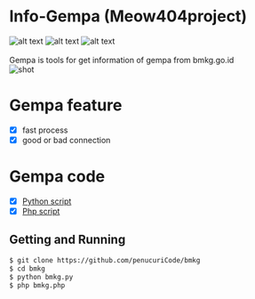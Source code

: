 # Info-Gempa (Meow404project)

![alt text](https://img.shields.io/badge/Coded-penucuriCode-blue.svg)
![alt text](https://img.shields.io/badge/Size-143.00KB-yellow.svg)
![alt text](https://img.shields.io/badge/Python-3-green.svg)<br>
<br>
Gempa is tools for get information of gempa from bmkg.go.id<br>
![shot](https://github.com/penucuriCode/bmkg/blob/main/img/wa.PNG)

# Gempa feature
- [x] fast process
- [x] good or bad connection

# Gempa code
- [x] <a href="gempa.py">Python script</a><br>
- [x] <a href="gempa.php">Php script</a><br>

## Getting and Running
```sh
$ git clone https://github.com/penucuriCode/bmkg
$ cd bmkg
$ python bmkg.py
$ php bmkg.php
```
